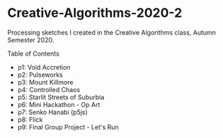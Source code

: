 # Creative-Algorithms-2020-2
Processing sketches I created in the Creative Algorithms class, Autumn Semester 2020.

Table of Contents

- p1: Void Accretion
- p2: Pulseworks
- p3: Mount Killmore
- p4: Controlled Chaos
- p5: Starlit Streets of Suburbia
- p6: Mini Hackathon - Op Art
- p7: Senko Hanabi (p5js)
- p8: Flick
- p9: Final Group Project - Let's Run
